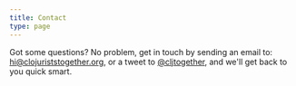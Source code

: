 ```yaml
---
title: Contact
type: page
---
```



Got some questions? No problem, get in touch by sending an email to: <a href="mailto:hi@clojuriststogether.org?subject=Question about Clojurists Together">hi@clojuriststogether.org</a>, or a tweet to [@cljtogether](https://twitter.com/cljtogether), and we'll get back to you quick smart.
